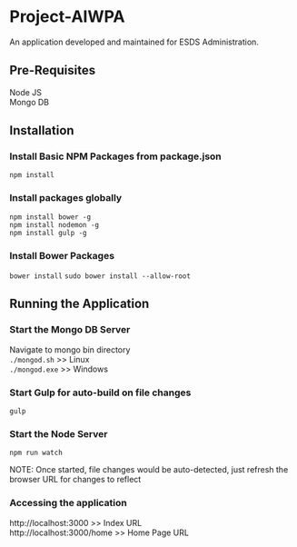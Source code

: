 # Project-AIWPA
An application developed and maintained for ESDS Administration.

## Pre-Requisites
Node JS  
Mongo DB

## Installation
### Install Basic NPM Packages from package.json
`npm install`

### Install packages globally
`npm install bower -g`  
`npm install nodemon -g`  
`npm install gulp -g`  

### Install Bower Packages
`bower install`
`sudo bower install --allow-root`

## Running the Application
### Start the Mongo DB Server
Navigate to mongo bin directory  
`./mongod.sh` >> Linux  
`./mongod.exe` >> Windows

### Start Gulp for auto-build on file changes
`gulp`

### Start the Node Server
`npm run watch`

NOTE: Once started, file changes would be auto-detected, just refresh the browser URL for changes to reflect

### Accessing the application
http://localhost:3000 >> Index URL  
http://localhost:3000/home >> Home Page URL
